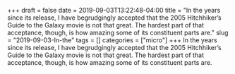 +++draft = falsedate = 2019-09-03T13:22:48-04:00title = "In the years since its release, I have begrudgingly accepted that the 2005 Hitchhiker’s Guide to the Galaxy movie is not that great. The hardest part of that acceptance, though, is how amazing some of its constituent parts are."slug = "2019-09-03-In-the"tags = []categories = ["micro"]+++In the years since its release, I have begrudgingly accepted that the 2005 Hitchhiker’s Guide to the Galaxy movie is not that great. The hardest part of that acceptance, though, is how amazing some of its constituent parts are.